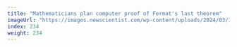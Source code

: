 ```yaml
---
title: "Mathematicians plan computer proof of Fermat's last theorem"
imageUrl: "https://images.newscientist.com/wp-content/uploads/2024/03/15125942/SEI_196127014.jpg?width=788"
index: 234
weight: 234
---
```

